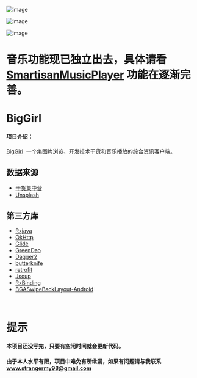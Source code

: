   
![image](https://github.com/1900Star/OkStar/blob/master/Screenshot/main.jpg)


![image](https://github.com/1900Star/OkStar/blob/master/Screenshot/music.jpg)



![image](https://github.com/1900Star/BigGril/blob/master/Screenshot_png/b.png)

# 音乐功能现已独立出去，具体请看 [SmartisanMusicPlayer](https://github.com/1900Star/SmartisanMusicPlayer) 功能在逐渐完善。

# BigGirl

#### 项目介绍：
[BigGirl](https://github.com/1900Star/BigGirl)  一个集图片浏览、开发技术干货和音乐播放的综合资讯客户端。<br>


## 数据来源
   * [干货集中营](http://gank.io/)
   * [Unsplash](http://www.unsplash.com/)
  
## 第三方库
  * [Rxjava](https://github.com/ReactiveX/RxJava)  
  * [OkHttp](https://github.com/square/okhttp)
  * [Glide](https://github.com/bumptech/glide)
  * [GreenDao](https://github.com/greenrobot/greenDAO)
  * [Dagger2](https://github.com/square/dagger)
  * [butterknife](https://github.com/JakeWharton/butterknife)
  * [retrofit](https://github.com/square/retrofit)
  * [Jsoup](https://github.com/jhy/jsoup) 
  * [RxBinding](https://github.com/JakeWharton/RxBinding)
  * [BGASwipeBackLayout-Android](https://github.com/bingoogolapple/BGASwipeBackLayout-Android)

  
# 提示
   #### 本项目还没写完，只要有空闲时间就会更新代码。
    
   #### 由于本人水平有限，项目中难免有所纰漏，如果有问题请与我联系 www.strangermy98@gmail.com



